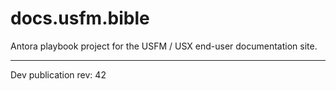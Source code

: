 # docs.usfm.bible
Antora playbook project for the USFM / USX end-user documentation site.

---

Dev publication rev: 42